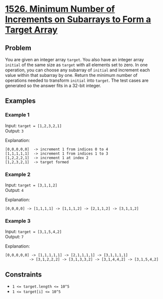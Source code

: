 # [1526. Minimum Number of Increments on Subarrays to Form a Target Array](https://leetcode.com/problems/minimum-number-of-increments-on-subarrays-to-form-a-target-array/description)

## Problem

You are given an integer array `target`. You also have an integer array `initial` of the same size as `target` with all elements set to zero. In one operation, you can choose any subarray of `initial` and increment each value within that subarray by one. Return the minimum number of operations needed to transform `initial` into `target`. The test cases are generated so the answer fits in a 32-bit integer.

## Examples

### Example 1

Input: `target = [1,2,3,2,1]`  
Output: `3`

Explanation:
```
[0,0,0,0,0]  -> increment 1 from indices 0 to 4
[1,1,1,1,1]  -> increment 1 from indices 1 to 3
[1,2,2,2,1]  -> increment 1 at index 2
[1,2,3,2,1]  -> target formed
```

### Example 2

Input: `target = [3,1,1,2]`  
Output: `4`

Explanation:
```
[0,0,0,0] -> [1,1,1,1] -> [1,1,1,2] -> [2,1,1,2] -> [3,1,1,2]
```

### Example 3

Input: `target = [3,1,5,4,2]`  
Output: `7`

Explanation:
```
[0,0,0,0,0] -> [1,1,1,1,1] -> [2,1,1,1,1] -> [3,1,1,1,1]
           -> [3,1,2,2,2] -> [3,1,3,3,2] -> [3,1,4,4,2] -> [3,1,5,4,2]
```

## Constraints

- `1 <= target.length <= 10^5`
- `1 <= target[i] <= 10^5`
